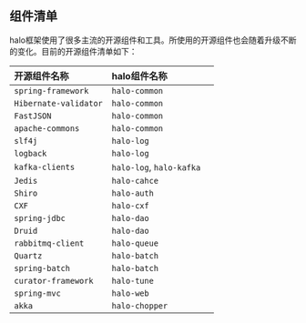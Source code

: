 ## 组件清单

halo框架使用了很多主流的开源组件和工具。所使用的开源组件也会随着升级不断的变化。目前的开源组件清单如下：

| 开源组件名称 | halo组件名称 |  |
| :--- | :--- | :--- |
| `spring-framework` | `halo-common` |  |
| `Hibernate-validator` | `halo-common` |  |
| `FastJSON` | `halo-common` |  |
| `apache-commons` | `halo-common` |  |
| `slf4j` | `halo-log` |  |
| `logback` | `halo-log` |  |
| `kafka-clients` | `halo-log`, `halo-kafka` |  |
| `Jedis` | `halo-cahce` |  |
| `Shiro` | `halo-auth` |  |
| `CXF` | `halo-cxf` |  |
| `spring-jdbc` | `halo-dao` |  |
| `Druid` | `halo-dao` |  |
| `rabbitmq-client` | `halo-queue` |  |
| `Quartz` | `halo-batch` |  |
| `spring-batch` | `halo-batch` |  |
| `curator-framework` | `halo-tune` |  |
| `spring-mvc` | `halo-web` |  |
| `akka` | `halo-chopper` |  |



